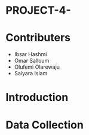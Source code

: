 # PROJECT-4- 

# Contributers
- Ibsar Hashmi
- Omar Salloum
- Olufemi Olarewaju
- Saiyara Islam 

# Introduction 





# Data Collection 


# 


